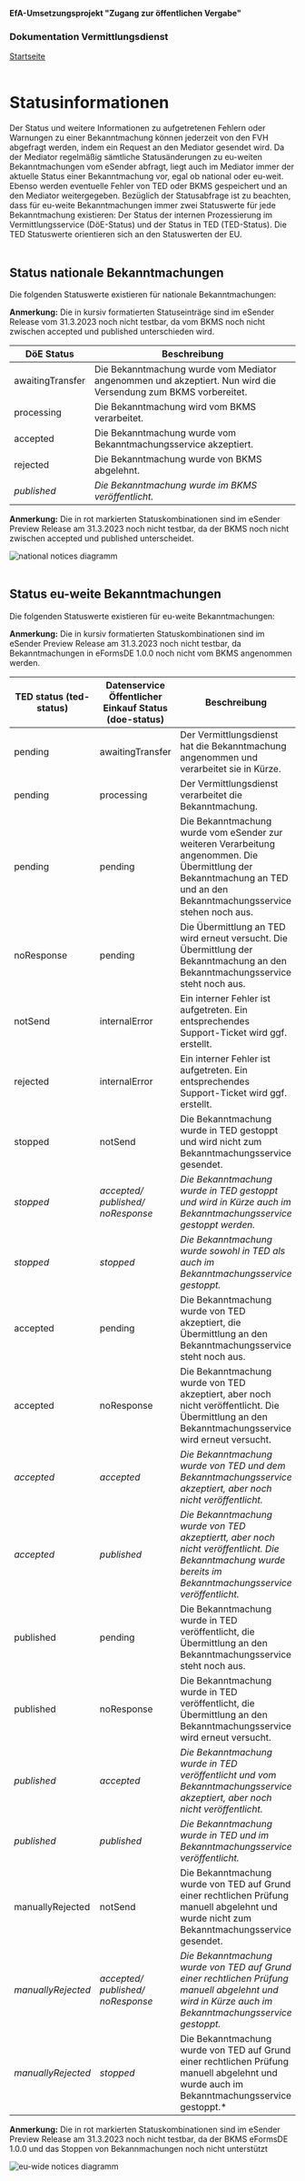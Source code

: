 **EfA-Umsetzungsprojekt "Zugang zur öffentlichen Vergabe"**
### Dokumentation Vermittlungsdienst
[Startseite](Readme.md)
<br><br>

# Statusinformationen

Der Status und weitere Informationen zu aufgetretenen Fehlern oder Warnungen zu einer Bekanntmachung können jederzeit von den FVH abgefragt werden, indem ein Request an den Mediator gesendet wird. Da der Mediator regelmäßig sämtliche Statusänderungen zu eu-weiten Bekanntmachungen vom eSender abfragt, liegt auch im Mediator immer der aktuelle Status einer Bekanntmachung vor, egal ob national oder eu-weit. Ebenso werden eventuelle Fehler von TED oder BKMS gespeichert und an den Mediator weitergegeben. Bezüglich der Statusabfrage ist zu beachten, dass für eu-weite Bekanntmachungen immer zwei Statuswerte für jede Bekanntmachung existieren: Der Status der internen Prozessierung im Vermittlungsservice (DöE-Status) und der Status in TED (TED-Status). Die TED Statuswerte orientieren sich an den Statuswerten der EU. 
<br><br>

## Status nationale Bekanntmachungen

Die folgenden Statuswerte existieren für nationale Bekanntmachungen: 

**Anmerkung:** Die in kursiv formatierten Statuseinträge sind im eSender Release vom 31.3.2023 noch nicht testbar, da vom BKMS noch nicht zwischen accepted und published unterschieden wird.

| DöE Status       | Beschreibung                                                                                                   |
| ---------------- | -------------------------------------------------------------------------------------------------------------- |
| awaitingTransfer | Die Bekanntmachung wurde vom Mediator angenommen und akzeptiert. Nun wird die Versendung zum BKMS vorbereitet. |
| processing       | Die Bekanntmachung wird vom BKMS verarbeitet.                                                                  |
| accepted         | Die Bekanntmachung wurde vom Bekanntmachungsservice akzeptiert.                                                |
| rejected         | Die Bekanntmachung wurde von BKMS abgelehnt.                                                                   |
| *published*      | *Die Bekanntmachung wurde im BKMS veröffentlicht.*                                                             |

**Anmerkung:** Die in rot markierten Statuskombinationen sind im eSender Preview Release am 31.3.2023 noch nicht testbar, da der BKMS noch nicht zwischen accepted und published unterscheidet. 

![national notices diagramm](images/natinal_notices_diagramm.png)
<br><br>

## Status eu-weite Bekanntmachungen
Die folgenden Statuswerte existieren für eu-weite Bekanntmachungen: 

**Anmerkung:** Die in kursiv formatierten Statuskombinationen sind im eSender Preview Release am 31.3.2023 noch nicht testbar, da Bekanntmachungen in eFormsDE 1.0.0 noch nicht vom BKMS angenommen werden.

| TED status (ted-status) | Datenservice Öffentlicher Einkauf Status (doe-status) | Beschreibung                                                                                                                                                             |
| ----------------------- | ----------------------------------------------------- | ------------------------------------------------------------------------------------------------------------------------------------------------------------------------ |
| pending                 | awaitingTransfer                                      | Der Vermittlungsdienst hat die Bekanntmachung angenommen und verarbeitet sie in Kürze.                                                                                   |
| pending                 | processing                                            | Der Vermittlungsdienst verarbeitet die Bekanntmachung.                                                                                                                   |
| pending                 | pending                                               | Die Bekanntmachung wurde vom eSender zur weiteren Verarbeitung angenommen. Die Übermittlung der Bekanntmachung an TED und an den Bekanntmachungsservice stehen noch aus. |
| noResponse              | pending                                               | Die Übermittlung an TED wird erneut versucht. Die Übermittlung der Bekanntmachung an den Bekanntmachungsservice steht noch aus.                                          |
| notSend                 | internalError                                         | Ein interner Fehler ist aufgetreten. Ein entsprechendes Support-Ticket wird ggf. erstellt.                                                                               |
| rejected                | internalError                                         | Ein interner Fehler ist aufgetreten. Ein entsprechendes Support-Ticket wird ggf. erstellt.                                                                               |
| stopped                 | notSend                                               | Die Bekanntmachung wurde in TED gestoppt und wird nicht zum Bekanntmachungsservice gesendet.                                                                             |
| *stopped*               | *accepted/ published/ noResponse*                     | *Die Bekanntmachung wurde in TED gestoppt und wird in Kürze auch im Bekanntmachungsservice gestoppt werden.*                                                             |
| *stopped*               | *stopped*                                             | *Die Bekanntmachung wurde sowohl in TED als auch im Bekanntmachungsservice gestoppt.*                                                                                    |
| accepted                | pending                                               | Die Bekanntmachung wurde von TED akzeptiert, die Übermittlung an den Bekanntmachungsservice steht noch aus.                                                              |
| accepted                | noResponse                                            | Die Bekanntmachung wurde von TED akzeptiert, aber noch nicht veröffentlicht. Die Übermittlung an den Bekanntmachungsservice wird erneut versucht.                         |
| *accepted*              | *accepted*                                            | *Die Bekanntmachung wurde von TED und dem Bekanntmachungsservice akzeptiert, aber noch nicht veröffentlicht.*                                                            |
| *accepted*              | *published*                                           | *Die Bekanntmachung wurde von TED akzeptiertt, aber noch nicht veröffentlicht. Die Bekanntmachung wurde bereits im Bekanntmachungsservice veröffentlicht.*               |
| published               | pending                                               | Die Bekanntmachung wurde in TED veröffentlicht, die Übermittlung an den Bekanntmachungsservice steht noch aus.                                                           |
| published               | noResponse                                            | Die Bekanntmachung wurde in TED veröffentlicht, die Übermittlung an den Bekanntmachungsservice wird erneut versucht.                                                     |
| *published*             | *accepted*                                            | *Die Bekanntmachung wurde in TED veröffentlicht und vom Bekanntmachungsservice akzeptiert, aber noch nicht veröffentlicht.*                                              |
| *published*             | *published*                                           | *Die Bekanntmachung wurde in TED und im Bekanntmachungsservice veröffentlicht.*                                                                                          |
| manuallyRejected        | notSend                                               | Die Bekanntmachung wurde von TED auf Grund einer rechtlichen Prüfung manuell abgelehnt und wurde nicht zum Bekanntmachungsservice gesendet.                              |
| *manuallyRejected*      | *accepted/ published/ noResponse*                     | *Die Bekanntmachung wurde von TED auf Grund einer rechtlichen Prüfung manuell abgelehnt und wird in Kürze auch im Bekanntmachungsservice gestoppt.*                      |
| *manuallyRejected*      | *stopped*                                             | Die Bekanntmachung wurde von TED auf Grund einer rechtlichen Prüfung manuell abgelehnt und wurde auch im Bekanntmachungsservice gestoppt.*                               |


**Anmerkung:** Die in rot markierten Statuskombinationen sind im eSender Preview Release am 31.3.2023 noch nicht testbar, da der BKMS eFormsDE 1.0.0 und das Stoppen von Bekannmachungen noch nicht unterstützt 

![eu-wide notices diagramm](images/eu-wide_notices_diagramm.png)

